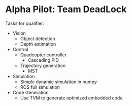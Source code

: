 # Alpha Pilot: Team DeadLock

Tasks for qualifier:
* Vision
    * Object detection
    * Depth estimation
* Control
    * Quadcopter controller
        * Cascading PID
    * Trajectory generation
        * MST
* Simulation
    * Simple dynamic simulation in numpy
    * ROS full simulation
* Code Generation
    * Use TVM to generate optimized embedded code
